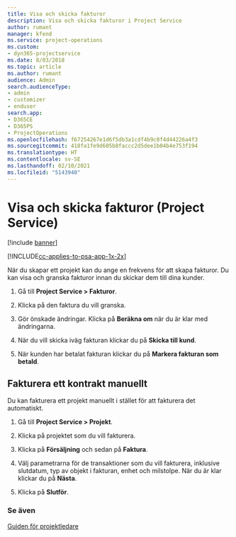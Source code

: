 ```yaml
---
title: Visa och skicka fakturor
description: Visa och skicka fakturor i Project Service
author: rumant
manager: kfend
ms.service: project-operations
ms.custom:
- dyn365-projectservice
ms.date: 8/03/2018
ms.topic: article
ms.author: rumant
audience: Admin
search.audienceType:
- admin
- customizer
- enduser
search.app:
- D365CE
- D365PS
- ProjectOperations
ms.openlocfilehash: f67254267e1d6f5db3a1cdf4b9c0f4d44226a4f3
ms.sourcegitcommit: 418fa1fe9d605b8faccc2d5dee1b04b4e753f194
ms.translationtype: HT
ms.contentlocale: sv-SE
ms.lasthandoff: 02/10/2021
ms.locfileid: "5143940"
---
```

# <a name="view-and-send-invoices-project-service"></a>Visa och skicka fakturor (Project Service)

[!include [banner](../includes/psa-now-project-operations.md)]

[!INCLUDE[cc-applies-to-psa-app-1x-2x](../includes/cc-applies-to-psa-app-1x-2x.md)]

När du skapar ett projekt kan du ange en frekvens för att skapa fakturor. Du kan visa och granska fakturor innan du skickar dem till dina kunder.  
  
1.  Gå till **Project Service > Fakturor**.  
  
2.  Klicka på den faktura du vill granska.  
  
3.  Gör önskade ändringar. Klicka på **Beräkna om** när du är klar med ändringarna.  
  
4.  När du vill skicka iväg fakturan klickar du på **Skicka till kund**.  
  
5.  När kunden har betalat fakturan klickar du på **Markera fakturan som betald**.  
  
## <a name="manually-invoice-a-contract"></a>Fakturera ett kontrakt manuellt  
 Du kan fakturera ett projekt manuellt i stället för att fakturera det automatiskt.  
  
1.  Gå till **Project Service > Projekt**.  
  
2.  Klicka på projektet som du vill fakturera.  
  
3.  Klicka på **Försäljning** och sedan på **Faktura**.  
  
4.  Välj parametrarna för de transaktioner som du vill fakturera, inklusive slutdatum, typ av objekt i fakturan, enhet och milstolpe. När du är klar klickar du på **Nästa**.  
  
5.  Klicka på **Slutför**.  
  
### <a name="see-also"></a>Se även  
 [Guiden för projektledare](../psa/project-manager-guide.md)
